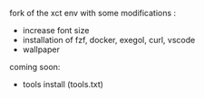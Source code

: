 fork of the xct env with some modifications :
- increase font size
- installation of fzf, docker, exegol, curl, vscode
- wallpaper

coming soon:
- tools install (tools.txt)
